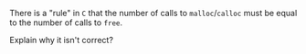There is a "rule" in `C` that the number of calls to `malloc`/`calloc` must be equal to the number of calls to `free`.

Explain why it isn't correct?
